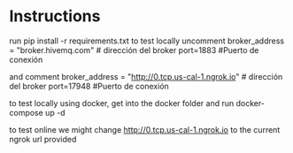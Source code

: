 # Instructions

run pip install -r requirements.txt
to test locally uncomment
broker_address = "broker.hivemq.com" # dirección del broker
port=1883 #Puerto de conexión

and comment
broker_address = "http://0.tcp.us-cal-1.ngrok.io" # dirección del broker
port=17948 #Puerto de conexión

to test locally using docker, get into the docker folder and run docker-compose up -d

to test online we might change http://0.tcp.us-cal-1.ngrok.io to the current ngrok url provided
